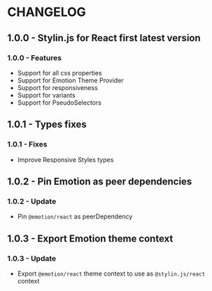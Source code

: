 # CHANGELOG

## 1.0.0 - Stylin.js for React first latest version

### 1.0.0 - Features

- Support for all css properties
- Support for Emotion Theme Provider
- Support for responsiveness
- Support for variants
- Support for PseudoSelectors

## 1.0.1 - Types fixes

### 1.0.1 - Fixes

- Improve Responsive Styles types

## 1.0.2 - Pin Emotion as peer dependencies

### 1.0.2 - Update

- Pin `@emotion/react` as peerDependency

## 1.0.3 - Export Emotion theme context

### 1.0.3 - Update

- Export `@emotion/react` theme context to use as `@stylin.js/react` context
